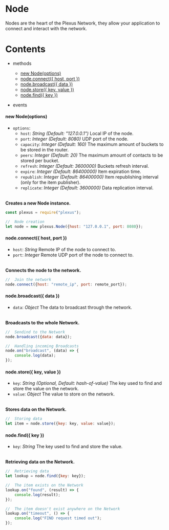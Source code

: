 # **Node**

Nodes are the heart of the Plexus Network, they allow your application to connect and interact with the network.

# **Contents**

* methods
    * [new Node(options)](#new-nodeoptions)
    * [node.connect({ host, port })](#nodeconnect-host-port-)
    * [node.broadcast({ data })](#nodebroadcast-data-)
    * [node.store({ key, value })](#nodestore-key-value-)
    * [node.find({ key })](#nodefind-key-)

* events

#### new Node(options)

* `options`:
    * `host`: _String_ _(Default: "127.0.0.1")_ Local IP of the node.
    * `port`: _Integer_ _(Default: 8080)_ UDP port of the node.
    * `capacity`: _Integer_ _(Default: 160)_ The maximum amount of buckets to be stored in the router.
    * `peers`: _Integer_ _(Default: 20)_ The maximum amount of contacts to be stored per bucket.
    * `refresh`: _Integer_ _(Default: 3600000)_ Buckets refresh interval.
    * `expire`: _Integer_ _(Default: 86400000)_ Item expiration time.
    * `republish`: _Integer_ _(Default: 86400000)_ Item republishing interval (only for the item publisher).
    * `replicate`: _Integer_ _(Default: 3600000)_ Data replication interval.

\
**Creates a new Node instance.**
```js
const plexus = require("plexus");

//  Node creation
let node = new plexus.Node({host: "127.0.0.1", port: 8080});
```

#### node.connect({ host, port })
* `host`: _String_ Remote IP of the node to connect to.
* `port`: _Integer_ Remote UDP port of the node to connect to.

\
**Connects the node to the network.**
```js
//  Join the network
node.connect({host: "remote_ip", port: remote_port});
```

#### node.broadcast({ data })
* `data`: _Object_ The data to broadcast through the network.

\
**Broadcasts to the whole Network.**
```js
//  Sendind to the Network
node.broadcast({data: data});

//  Handling incoming Broadcasts
node.on("broadcast", (data) => {
    console.log(data);
});
```

#### node.store({ key, value })
* `key`: _String_ _(Optional, Default: hash-of-value)_ The key used to find and store the value on the network.
* `value`: _Object_ The value to store on the network.

\
**Stores data on the Network.**
```js
//  Storing data
let item = node.store({key: key, value: value});
```

#### node.find({ key })
* `key`: _String_ The key used to find and store the value.

\
**Retrieving data on the Network.**
```js
//  Retrieving data
let lookup = node.find({key: key});

//  The item exists on the Network
lookup.on("found", (result) => {
    console.log(result);
});

//  The item doesn't exist anywhere on the Network
lookup.on("timeout", () => {
    console.log("FIND request timed out");
});
```